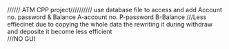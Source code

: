 ////// ATM CPP project//////////
use database file to access and add Account no. password & Balance
A-account no.
P-password 
B-Balance
///Less effiecinet
due to copying the whole data the rewriting it during withdraw and deposite
it become less efficient  
///NO GUI

